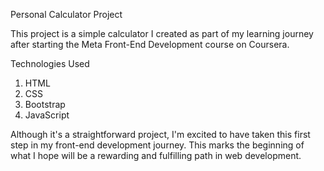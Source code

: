 Personal Calculator Project

This project is a simple calculator I created as part of my learning journey after starting the Meta Front-End Development course on Coursera.

Technologies Used
1. HTML
2. CSS
3. Bootstrap
4. JavaScript
  
Although it's a straightforward project, I'm excited to have taken this first step in my front-end development journey. This marks the beginning of what I hope will be a rewarding and fulfilling path in web development.

